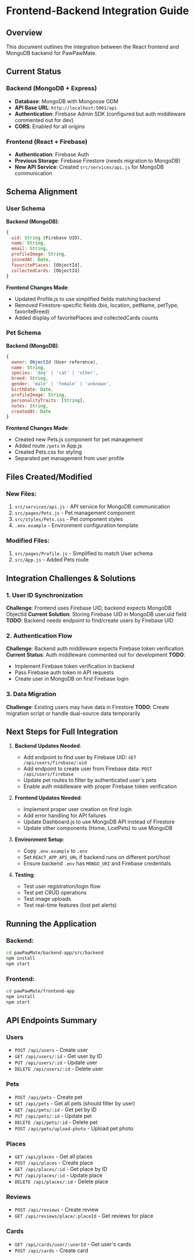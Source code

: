 # Frontend-Backend Integration Guide

## Overview
This document outlines the integration between the React frontend and MongoDB backend for PawPawMate.

## Current Status

### Backend (MongoDB + Express)
- **Database**: MongoDB with Mongoose ODM
- **API Base URL**: `http://localhost:5001/api`
- **Authentication**: Firebase Admin SDK (configured but auth middleware commented out for dev)
- **CORS**: Enabled for all origins

### Frontend (React + Firebase)
- **Authentication**: Firebase Auth
- **Previous Storage**: Firebase Firestore (needs migration to MongoDB)
- **New API Service**: Created `src/services/api.js` for MongoDB communication

## Schema Alignment

### User Schema
**Backend (MongoDB)**:
```javascript
{
  uid: String (Firebase UID),
  name: String,
  email: String,
  profileImage: String,
  joinedAt: Date,
  favoritePlaces: [ObjectId],
  collectedCards: [ObjectId]
}
```

**Frontend Changes Made**:
- Updated Profile.js to use simplified fields matching backend
- Removed Firestore-specific fields (bio, location, petName, petType, favoriteBreed)
- Added display of favoritePlaces and collectedCards counts

### Pet Schema
**Backend (MongoDB)**:
```javascript
{
  owner: ObjectId (User reference),
  name: String,
  species: 'dog' | 'cat' | 'other',
  breed: String,
  gender: 'male' | 'female' | 'unknown',
  birthDate: Date,
  profileImage: String,
  personalityTraits: [String],
  notes: String,
  createdAt: Date
}
```

**Frontend Changes Made**:
- Created new Pets.js component for pet management
- Added route `/pets` in App.js
- Created Pets.css for styling
- Separated pet management from user profile

## Files Created/Modified

### New Files:
1. `src/services/api.js` - API service for MongoDB communication
2. `src/pages/Pets.js` - Pet management component
3. `src/styles/Pets.css` - Pet component styles
4. `.env.example` - Environment configuration template

### Modified Files:
1. `src/pages/Profile.js` - Simplified to match User schema
2. `src/App.js` - Added Pets route

## Integration Challenges & Solutions

### 1. User ID Synchronization
**Challenge**: Frontend uses Firebase UID, backend expects MongoDB ObjectId
**Current Solution**: Storing Firebase UID in MongoDB user.uid field
**TODO**: Backend needs endpoint to find/create users by Firebase UID

### 2. Authentication Flow
**Challenge**: Backend auth middleware expects Firebase token verification
**Current Status**: Auth middleware commented out for development
**TODO**: 
- Implement Firebase token verification in backend
- Pass Firebase auth token in API requests
- Create user in MongoDB on first Firebase login

### 3. Data Migration
**Challenge**: Existing users may have data in Firestore
**TODO**: Create migration script or handle dual-source data temporarily

## Next Steps for Full Integration

1. **Backend Updates Needed**:
   - Add endpoint to find user by Firebase UID: `GET /api/users/firebase/:uid`
   - Add endpoint to create user from Firebase data: `POST /api/users/firebase`
   - Update pet routes to filter by authenticated user's pets
   - Enable auth middleware with proper Firebase token verification

2. **Frontend Updates Needed**:
   - Implement proper user creation on first login
   - Add error handling for API failures
   - Update Dashboard.js to use MongoDB API instead of Firestore
   - Update other components (Home, LostPets) to use MongoDB

3. **Environment Setup**:
   - Copy `.env.example` to `.env`
   - Set `REACT_APP_API_URL` if backend runs on different port/host
   - Ensure backend `.env` has `MONGO_URI` and Firebase credentials

4. **Testing**:
   - Test user registration/login flow
   - Test pet CRUD operations
   - Test image uploads
   - Test real-time features (lost pet alerts)

## Running the Application

### Backend:
```bash
cd pawPawMate/backend-app/src/backend
npm install
npm start
```

### Frontend:
```bash
cd pawPawMate/frontend-app
npm install
npm start
```

## API Endpoints Summary

### Users
- `POST /api/users` - Create user
- `GET /api/users/:id` - Get user by ID
- `PUT /api/users/:id` - Update user
- `DELETE /api/users/:id` - Delete user

### Pets
- `POST /api/pets` - Create pet
- `GET /api/pets` - Get all pets (should filter by user)
- `GET /api/pets/:id` - Get pet by ID
- `PUT /api/pets/:id` - Update pet
- `DELETE /api/pets/:id` - Delete pet
- `POST /api/pets/upload-photo` - Upload pet photo

### Places
- `GET /api/places` - Get all places
- `POST /api/places` - Create place
- `GET /api/places/:id` - Get place by ID
- `PUT /api/places/:id` - Update place
- `DELETE /api/places/:id` - Delete place

### Reviews
- `POST /api/reviews` - Create review
- `GET /api/reviews/place/:placeId` - Get reviews for place

### Cards
- `GET /api/cards/user/:userId` - Get user's cards
- `POST /api/cards` - Create card 
